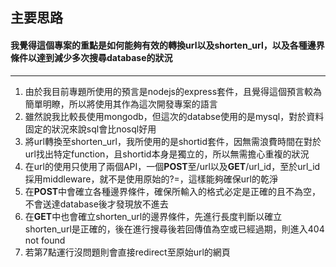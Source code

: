 ## 主要思路
#### 我覺得這個專案的重點是如何能夠有效的轉換url以及shorten_url，以及各種邊界條件以達到減少多次搜尋database的狀況

------------------------------------------------------------------------------------------------------------------------------------------

1. 由於我目前專題所使用的預言是nodejs的express套件，且覺得這個預言較為簡單明瞭，所以將使用其作為這次開發專案的語言
2. 雖然說我比較長使用mongodb，但這次的databse使用的是mysql，對於資料固定的狀況來說sql會比nosql好用
3. 將url轉換至shorten_url，我所使用的是shortid套件，因無需浪費時間在對於url找出特定function，且shortid本身是獨立的，所以無需擔心重複的狀況
4. 在url的使用只使用了兩個API，一個**POST**至/url以及**GET**/url_id，至於url_id採用middleware，就不是使用原始的?=，這樣能夠確保url的乾淨
5. 在**POST**中會確立各種邊界條件，確保所輸入的格式必定是正確的且不為空，不會送達database後才發現放不進去
6. 在**GET**中也會確立shorten_url的邊界條件，先進行長度判斷以確立shorten_url是正確的，後在進行搜尋後若回傳值為空或已經過期，則進入404 not found
7. 若第7點運行沒問題則會直接redirect至原始url的網頁
